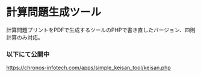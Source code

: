 # 計算問題生成ツール
計算問題プリントをPDFで生成するツールのPHPで書き直したバージョン、四則計算のみ対応。

### 以下にて公開中
https://chronos-infotech.com/apps/simple_keisan_tool/keisan.php